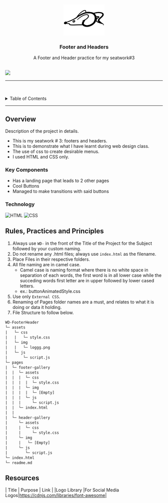 <a name="readme-top">

<br/>

<br />
<div align="center">
  <a href="https://github.com/AXX3D/">
    <img src="./assets/img/loggg.png" alt="rat" width="130" height="100">
  </a>
  <h3 align="center">Footer and Headers</h3>
</div>
<div align="center">
  A Footer and Header practice for my seatwork#3
</div>

<br />

![](https://visit-counter.vercel.app/counter.png?page=AXX3D/WD-FooterHeader)

---

<br />
<br />

<!-- TODO: If you want to add more layers for your readme -->
<details>
  <summary>Table of Contents</summary>
  <ol>
    <li>
      <a href="#overview">Overview</a>
      <ol>
        <li>
          <a href="#key-components">Key Components</a>
        </li>
        <li>
          <a href="#technology">Technology</a>
        </li>
      </ol>
    </li>
    <li>
      <a href="#rule,-practices-and-principles">Rules, Practices and Principles</a>
    </li>
    <li>
      <a href="#resources">Resources</a>
    </li>
  </ol>
</details>

---

## Overview

Description of the project in details.

- This is my seatwork # 3: footers and headers.
- This is to demonstrate what I have learnt during web design class.
- The use of css to create desirable menus.
- I used HTML and CSS only.

### Key Components
- Has a landing page that leads to 2 other pages
- Cool Buttons
- Managed to make transitions with said buttons

### Technology
![HTML](https://img.shields.io/badge/HTML-E34F26?style=for-the-badge&logo=html5&logoColor=white)
![CSS](https://img.shields.io/badge/CSS-1572B6?style=for-the-badge&logo=css3&logoColor=white)

## Rules, Practices and Principles
1. Always use `WD-` in the front of the Title of the Project for the Subject followed by your custom naming.
2. Do not rename any .html files; always use `index.html` as the filename.
3. Place Files in their respective folders.
4. All file naming are in camel case.
   - Camel case is naming format where there is no white space in separation of each words, the first word is in all lower case while the succeding words first letter are in upper followed by lower cased letters.
   - ex.: buttonAnimatedStyle.css
5. Use only `External CSS`.
6. Renaming of Pages folder names are a must, and relates to what it is doing or data it holding.
7. File Structure to follow below.

```
WD-FooterHeader
└─ assets
|   └─ css
|   |   └─ style.css
|   └─ img
|   |   └─ loggg.png
|   └─ js
|       └─ script.js
└─ pages
|  └─ footer-gallery
|  |  └─ assets
|  |  |  └─ css
|  |  |  |  └─ style.css
|  |  |  └─ img
|  |  |  |  └─ [Empty]
|  |  |  └─ js
|  |  |     └─ script.js
|  |  └─ index.html
|  |
|  └─ header-gallery
|     └─ assets
|     |  └─ css
|     |     └─ style.css
|     └─ img
|     |   └─ [Empty]
|     └─ js
|        └─ script.js
└─ index.html
└─ readme.md
```

## Resources

| Title | Purpose | Link |
|Logo Library  |For Social Media Logos|https://cdnjs.com/libraries/font-awesome|
